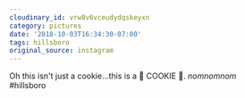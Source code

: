 ```yaml
---
cloudinary_id: vrw8v6vceudydqskeyxn
category: pictures
date: '2018-10-03T16:34:30-07:00'
tags: hillsboro
original_source: instagram
---
```


Oh this isn't just a cookie…this is a 🍪 COOKIE 🍪. *nomnomnom*  
#hillsboro
